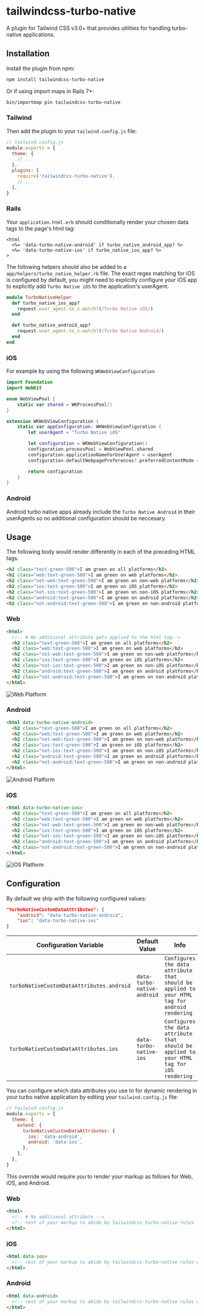# tailwindcss-turbo-native

A plugin for Tailwind CSS v3.0+ that provides utilities for handling turbo-native applications.

## Installation

Install the plugin from npm:

```sh
npm install tailwindcss-turbo-native
```

Or if using import maps in Rails 7+:

```sh
bin/importmap pin tailwindcss-turbo-native
```

### Tailwind

Then add the plugin to your `tailwind.config.js` file:

```js
// tailwind.config.js
module.exports = {
  theme: {
    // ...
  },
  plugins: [
    require('tailwindcss-turbo-native'),
    // ...
  ],
}
```

### Rails

Your `application.html.erb` should conditionally render your chosen data tags to the page's html tag:

```erb
<html
  <%= 'data-turbo-native-android' if turbo_native_android_app? %>
  <%= 'data-turbo-native-ios' if turbo_native_ios_app? %>
>
```

The following helpers should also be added to a `app/helpers/turbo_native_helper.rb` file. The exact regex matching for iOS is configured by default, you might need to explicitly configure your iOS app to explicitly add `Turbo Native iOS` to the application's userAgent.

```ruby
module TurboNativeHelper
  def turbo_native_ios_app?
    request.user_agent.to_s.match?(/Turbo Native iOS/)
  end

  def turbo_native_android_app?
    request.user_agent.to_s.match?(/Turbo Native Android/)
  end
end
```

### iOS

For example by using the following `WKWebViewConfiguration`

```swift
import Foundation
import WebKit

enum WebViewPool {
    static var shared = WKProcessPool()
}

extension WKWebViewConfiguration {
    static var appConfiguration: WKWebViewConfiguration {
        let userAgent = "Turbo Native iOS"

        let configuration = WKWebViewConfiguration()
        configuration.processPool = WebViewPool.shared
        configuration.applicationNameForUserAgent = userAgent
        configuration.defaultWebpagePreferences?.preferredContentMode = .mobile

        return configuration
    }
}
```

### Android

Android turbo native apps already include the `Turbo Native Android` in their userAgents so no additional configuration should be neccesary.

## Usage

The following body would render differently in each of the preceding HTML tags.

```html
<h2 class="text-green-500">I am green on all platforms</h2>
<h2 class="web:text-green-500">I am green on web platforms</h2>
<h2 class="not-web:text-green-500">I am green on non-web platforms</h2>
<h2 class="ios:text-green-500">I am green on iOS platforms</h2>
<h2 class="not-ios:text-green-500">I am green on non-iOS platforms</h2>
<h2 class="android:text-green-500">I am green on android platforms</h2>
<h2 class="not-android:text-green-500">I am green on non-android platforms</h2>
```

### Web

```html
<html>
  <!-- # No additional attribute gets applied to the html tag-->
  <h2 class="text-green-500">I am green on all platforms</h2>
  <h2 class="web:text-green-500">I am green on web platforms</h2>
  <h2 class="not-web:text-green-500">I am green on non-web platforms</h2>
  <h2 class="ios:text-green-500">I am green on iOS platforms</h2>
  <h2 class="not-ios:text-green-500">I am green on non-iOS platforms</h2>
  <h2 class="android:text-green-500">I am green on android platforms</h2>
  <h2 class="not-android:text-green-500">I am green on non-android platforms</h2>
</html>
```

![Web Platform](img/web.png)

### Android

```html
<html data-turbo-native-android>
  <h2 class="text-green-500">I am green on all platforms</h2>
  <h2 class="web:text-green-500">I am green on web platforms</h2>
  <h2 class="not-web:text-green-500">I am green on non-web platforms</h2>
  <h2 class="ios:text-green-500">I am green on iOS platforms</h2>
  <h2 class="not-ios:text-green-500">I am green on non-iOS platforms</h2>
  <h2 class="android:text-green-500">I am green on android platforms</h2>
  <h2 class="not-android:text-green-500">I am green on non-android platforms</h2>
</html>
```

![Android Platform](img/android.png)

### iOS

```html
<html data-turbo-native-ios>
  <h2 class="text-green-500">I am green on all platforms</h2>
  <h2 class="web:text-green-500">I am green on web platforms</h2>
  <h2 class="not-web:text-green-500">I am green on non-web platforms</h2>
  <h2 class="ios:text-green-500">I am green on iOS platforms</h2>
  <h2 class="not-ios:text-green-500">I am green on non-iOS platforms</h2>
  <h2 class="android:text-green-500">I am green on android platforms</h2>
  <h2 class="not-android:text-green-500">I am green on non-android platforms</h2>
</html>
```

![iOS Platform](img/ios.png)

## Configuration

By default we ship with the following configured values:

```json
"turboNativeCustomDataAttributes": {
    "android": "data-turbo-native-android",
    "ios": "data-turbo-native-ios"
}
```

| Configuration Variable                    | Default Value               | Info                                                                                          |
| ----------------------------------------- | --------------------------- | --------------------------------------------------------------------------------------------- |
| `turboNativeCustomDataAttributes.android` | `data-turbo-native-android` | `Configures the data attribute that should be applied to your HTML tag for android rendering` |
| `turboNativeCustomDataAttributes.ios`     | `data-turbo-native-ios`     | `Configures the data attribute that should be applied to your HTML tag for iOS rendering`     |

You can configure which data attributes you use to for dynamic rendering in your turbo native application by editing your `tailwind.config.js` file:

```js
// tailwind.config.js
module.exports = {
  theme: {
    extend: {
      turboNativeCustomDataAttributes: {
        ios: 'data-android',
        android: 'data-ios',
      },
    },
  },
}
```

This override would require you to render your markup as follows for Web, iOS, and Android.

### Web

```html
<html>
  <!-- # No additional attribute -->
  <!-- rest of your markup to abide by tailwindcss-turbo-native rules  -->
</html>
```

### iOS

```html
<html data-ios>
  <!-- rest of your markup to abide by tailwindcss-turbo-native rules where iOS is rendered  -->
</html>
```

### Android

```html
<html data-android>
  <!-- rest of your markup to abide by tailwindcss-turbo-native rules where android is rendered -->
</html>
```
